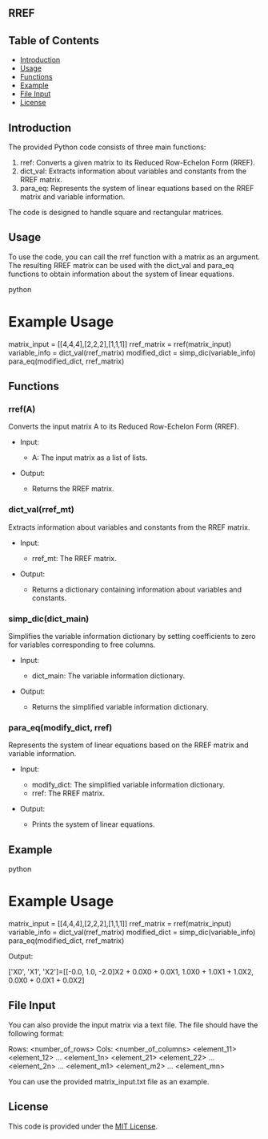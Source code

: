 ## RREF

## Table of Contents

- [Introduction](#introduction)
- [Usage](#usage)
- [Functions](#functions)
- [Example](#example)
- [File Input](#file-input)
- [License](#license)

## Introduction

The provided Python code consists of three main functions:

1. rref: Converts a given matrix to its Reduced Row-Echelon Form (RREF).
2. dict_val: Extracts information about variables and constants from the RREF matrix.
3. para_eq: Represents the system of linear equations based on the RREF matrix and variable information.

The code is designed to handle square and rectangular matrices.

## Usage

To use the code, you can call the rref function with a matrix as an argument. The resulting RREF matrix can be used with the dict_val and para_eq functions to obtain information about the system of linear equations.

python
# Example Usage
matrix_input =  [[4,4,4],[2,2,2],[1,1,1]]
rref_matrix = rref(matrix_input)
variable_info = dict_val(rref_matrix)
modified_dict = simp_dic(variable_info)
para_eq(modified_dict, rref_matrix)


## Functions

### rref(A)

Converts the input matrix A to its Reduced Row-Echelon Form (RREF).

- Input:
  - A: The input matrix as a list of lists.

- Output:
  - Returns the RREF matrix.

### dict_val(rref_mt)

Extracts information about variables and constants from the RREF matrix.

- Input:
  - rref_mt: The RREF matrix.

- Output:
  - Returns a dictionary containing information about variables and constants.

### simp_dic(dict_main)

Simplifies the variable information dictionary by setting coefficients to zero for variables corresponding to free columns.

- Input:
  - dict_main: The variable information dictionary.

- Output:
  - Returns the simplified variable information dictionary.

### para_eq(modify_dict, rref)

Represents the system of linear equations based on the RREF matrix and variable information.

- Input:
  - modify_dict: The simplified variable information dictionary.
  - rref: The RREF matrix.

- Output:
  - Prints the system of linear equations.

## Example

python
# Example Usage
matrix_input =  [[4,4,4],[2,2,2],[1,1,1]]
rref_matrix = rref(matrix_input)
variable_info = dict_val(rref_matrix)
modified_dict = simp_dic(variable_info)
para_eq(modified_dict, rref_matrix)


Output:


['X0', 'X1', 'X2']=[[-0.0, 1.0, -2.0]X2 + 0.0X0 + 0.0X1, 1.0X0 + 1.0X1 + 1.0X2, 0.0X0 + 0.0X1 + 0.0X2]


## File Input

You can also provide the input matrix via a text file. The file should have the following format:


Rows: <number_of_rows>
Cols: <number_of_columns>
<element_11> <element_12> ... <element_1n>
<element_21> <element_22> ... <element_2n>
...
<element_m1> <element_m2> ... <element_mn>


You can use the provided matrix_input.txt file as an example.

## License

This code is provided under the [MIT License](LICENSE).
